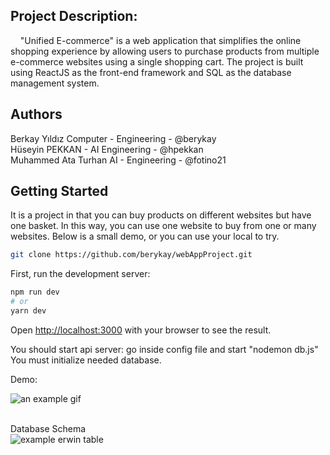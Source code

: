 ## Project Description:
&nbsp; &nbsp; "Unified E-commerce" is a web application that simplifies the online shopping experience by allowing users to purchase products from multiple e-commerce websites using a single shopping cart. The project is built using ReactJS as the front-end framework and SQL as the database management system.

## Authors
Berkay Yıldız Computer - Engineering - @berykay</br>
Hüseyin PEKKAN - AI Engineering - @hpekkan </br>
Muhammed Ata Turhan AI - Engineering - @fotino21</br>
## Getting Started
It is a project in that you can buy products on different websites but have one basket. In this way, you can use one website to buy from one or many websites. Below is a small demo, or you can use your local to try. </br>
```bash
git clone https://github.com/berykay/webAppProject.git
```

First, run the development server:

```bash
npm run dev
# or
yarn dev
```

Open [http://localhost:3000](http://localhost:3000) with your browser to see the result.

You should start api server: go inside config file and start "nodemon db.js"</br>
You must initialize needed database.</br>

Demo:</br>

![an example gif](https://github.com/hpekkan/webappProject/blob/main/exampleGif.gif)</br></br>

Database Schema</br>
![example erwin table](https://github.com/hpekkan/webappProject/blob/main/example_database.png)
